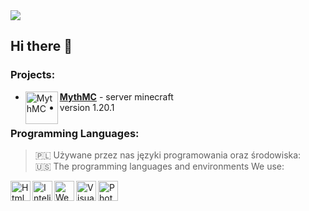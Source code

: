 
<a href="https://mythmc.pl">
  <img src="[https://cdn.discordapp.com/attachments/1061086087809863881/1120474807809618000/d.png](https://cdn.discordapp.com/attachments/755488771306291211/1184605347051221052/bnks.png?ex=658c94b3&is=657a1fb3&hm=b418426b20b949262ad7b57e40ca60d5bdb8385d95bb2be0334e8b22188bf39d&)">
</a>

## Hi there 👋
### Projects:
- [<img align="left" alt="MythMC" width="52px" src="https://cdn.discordapp.com/attachments/755488771306291211/1033161266463768586/mythmcl.png">**MythMC**](https://mythmc.pl/) - server minecraft
- version 1.20.1

### Programming Languages:
> 🇵🇱 Używane przez nas języki programowania oraz środowiska:  
> 🇺🇸 The programming languages and environments We use:
<img align="left" alt="Html" width="32px" src="https://simpleicons.org/icons/html5.svg">
<img align="left" alt="Intelj" width="32px" src="https://simpleicons.org/icons/intellijidea.svg">
<img align="left" alt="WebStorm" width="32px" src="https://simpleicons.org/icons/webstorm.svg"> 
<img align="left" alt="Visual" width="32px" src="https://simpleicons.org/icons/visualstudiocode.svg"> 
<img align="left" alt="Photoshop" width="32px" src="https://simpleicons.org/icons/adobephotoshop.svg"> 
